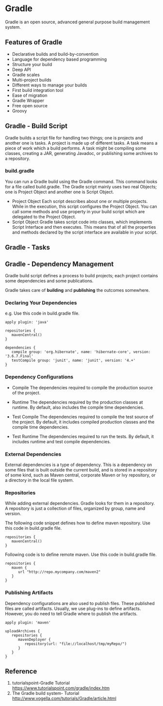 # Gradle
Gradle is an open source, advanced general purpose build management system.  


## Features of Gradle
- Declarative builds and build-by-convention
- Language for dependency based programming
- Structure your build 
- Deep API
- Gradle scales
- Multi-project builds 
- Different ways to manage your builds
- First build integration tool 
- Ease of migration
- Gradle Wrapper
- Free open source
- Groovy

## Gradle - Build Script
Gradle builds a script file for handling two things; one is projects and another one is tasks.
A project is made up of different tasks. A task means a piece of work which a build performs. A task might be compiling some classes, creating a JAR, generating Javadoc, or publishing some archives to a repository.

### build.gradle
You can run a Gradle build using the Gradle command. This command looks for a file called build.gradle. 
The Gradle script mainly uses two real Objects; one is Project Object and another one is Script Object.
- Project Object 
Each script describes about one or multiple projects. While in the execution, this script configures the Project Object. You can call some methods and use property in your build script which are delegated to the Project Object.
- Script Object
Gradle takes script code into classes, which implements Script Interface and then executes. This means that of all the properties and methods declared by the script interface are available in your script.


## Gradle - Tasks

## Gradle - Dependency Management
Gradle build script defines a process to build projects; each project contains some dependencies and some publications.   

Gradle takes care of **building** and **publishing** the outcomes somewhere. 

### Declaring Your Dependencies
e.g. Use this code in build.gradle file.
```
apply plugin: 'java'

repositories {
   mavenCentral()
}

dependencies {
   compile group: 'org.hibernate', name: 'hibernate-core', version: '3.6.7.Final'
   testCompile group: 'junit', name: 'junit', version: '4.+'
}

```

### Dependency Configurations
- Compile 
The dependencies required to compile the production source of the project.

- Runtime
The dependencies required by the production classes at runtime. By default, also includes the compile time dependencies.

- Test Compile
The dependencies required to compile the test source of the project. By default, it includes compiled production classes and the compile time dependencies.

- Test Runtime
The dependencies required to run the tests. By default, it includes runtime and test compile dependencies.

### External Dependencies
External dependencies is a type of dependency. This is a dependency on some files that is built outside the current build, and is stored in a repository of some kind, such as Maven central, corporate Maven or lvy repository, or a directory in the local file system.


### Repositories
While adding external dependencies. Gradle looks for them in a repository. A repository is just a collection of files, organized by group, name and version. 

The following code snippet defines how to define maven repository. Use this code in build.gradle file.  
```
repositories {
   mavenCentral()
}
```  

Following code is to define remote maven. Use this code in build.gradle file.  
```
repositories {
   maven {
      url "http://repo.mycompany.com/maven2"
   }
}
```

### Publishing Artifacts  
Dependency configurations are also used to publish files. These published files are called artifacts. Usually, we use plug-ins to define artifacts. However, you do need to tell Gradle where to publish the artifacts. 

```
apply plugin: 'maven'

uploadArchives {
   repositories {
      mavenDeployer {
         repository(url: "file://localhost/tmp/myRepo/")
      }
   }
}
```


## Reference
1. tutorialspoint-Gradle Tutorial https://www.tutorialspoint.com/gradle/index.htm
2. The Gradle build system- Tutorial http://www.vogella.com/tutorials/Gradle/article.html
